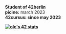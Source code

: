 <b>Student of 42berlin </b><br>
<b>picine:</b> march 2023 <br>
<b>42cursus:<b/> since may 2023 <br>

<a href="https://github.com/JaeSeoKim/badge42"><img src="https://badge42.vercel.app/api/v2/clkk1fcrd004408l27lnhx3x4/stats?cursusId=21&coalitionId=undefined" alt="ole's 42 stats" /></a>
